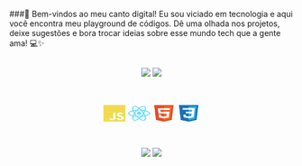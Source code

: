 ###🌟 Bem-vindos ao meu canto digital! 
Eu sou viciado em tecnologia e aqui você encontra meu playground de códigos. Dê uma olhada nos projetos, deixe sugestões e bora trocar ideias sobre esse mundo tech que a gente ama! 💻✨
##
<div align="center">
  <img height="180em" src="https://github-readme-stats.vercel.app/api?username=MagalhaesVini&show_icons==true&theme=transparent"/>
  <img height="180em" src="https://github-readme-stats.vercel.app/api/top-langs/?username=MagalhaesVini&layout=compact&langs_count=7&theme=transparent"/>
</div>

##
<div align='center' style="display: inline_block"><br>
  <img align="center" alt="VM-Js" height="30" width="40" src="https://raw.githubusercontent.com/devicons/devicon/master/icons/javascript/javascript-plain.svg">
  <img align="center" alt="VM-React" height="30" width="40" src="https://raw.githubusercontent.com/devicons/devicon/master/icons/react/react-original.svg">
  <img align="center" alt="VM-HTML" height="30" width="40" src="https://raw.githubusercontent.com/devicons/devicon/master/icons/html5/html5-original.svg">
  <img align="center" alt="VM-CSS" height="30" width="40" src="https://raw.githubusercontent.com/devicons/devicon/master/icons/css3/css3-original.svg">
</div>

##
<br/>
<div align='center'>
  <a href = "mailto:vinizipi@gmail.com"><img src="https://img.shields.io/badge/-Gmail-%23333?style=for-the-badge&logo=gmail&logoColor=white" target="_blank"></a>
  <a href="https://www.linkedin.com/in/magalhaesvinicius/" target="_blank"><img src="https://img.shields.io/badge/-LinkedIn-%230077B5?style=for-the-badge&logo=linkedin&logoColor=white" target="_blank"></a> 
</div>
